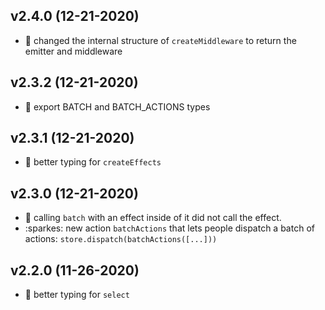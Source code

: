 ## v2.4.0 (12-21-2020)

- :wrench: changed the internal structure of `createMiddleware` to return the emitter and middleware

## v2.3.2 (12-21-2020)

- :wrench: export BATCH and BATCH_ACTIONS types

## v2.3.1 (12-21-2020)

- :wrench: better typing for `createEffects`

## v2.3.0 (12-21-2020)

- :bug: calling `batch` with an effect inside of it did not call the effect.
- :sparkes: new action `batchActions` that lets people dispatch a batch of actions: `store.dispatch(batchActions([...]))`

## v2.2.0 (11-26-2020)

- :wrench: better typing for `select`